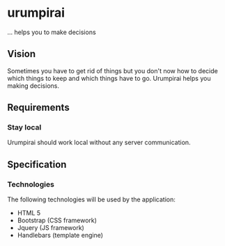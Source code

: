 # urumpirai

... helps you to make decisions

## Vision

Sometimes you have to get rid of things but you don't now how to decide which things to keep and which things have to go. Urumpirai helps you making decisions.

## Requirements

### Stay local
Urumpirai should work local without any server communication.

## Specification

### Technologies

The following technologies will be used by the application:

- HTML 5
- Bootstrap (CSS framework)
- Jquery (JS framework)
- Handlebars (template engine)
